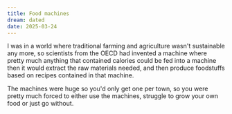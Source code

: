 ```yaml
---
title: Food machines
dream: dated
date: 2025-03-24
---
```


I  was in a world where traditional farming and agriculture wasn't sustainable any more, so scientists from the OECD had invented a machine where pretty much anything that contained calories could be fed into a machine then it would extract the raw materials needed, and then produce foodstuffs based on recipes contained in that machine.

The machines were huge so you'd only get one per town, so you were pretty much forced to either use the machines, struggle to grow your own food or just go without.